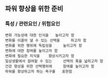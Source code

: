 ## 파워 향상을 위한 준비



### 특성 / 관련요인 / 위험요인

>   

    변화 가능성에 대한 인식을   높이고자 함
    변화를 이끌어 낼 수 있는 선택을     하고자 함
    변화를 위한 행위에 독립성을     높이고자 함
    변화에 대한 참여를 높이고자 함
    변화에 필요한 지식을    향상시키고자 함
    일상생활에서 참여할 수 있는     선택의 폭을 넓히고자 함
    건강 향상을 위한 선택행위에     참여를 높이고자 함
    파워를 향상하고자 하는 욕구를   표현함
